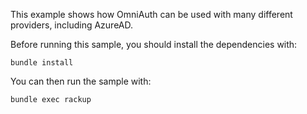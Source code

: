This example shows how OmniAuth can be used with many different providers, including AzureAD.

Before running this sample, you should install the dependencies with:

```
bundle install
```

You can then run the sample with:

```
bundle exec rackup
```
